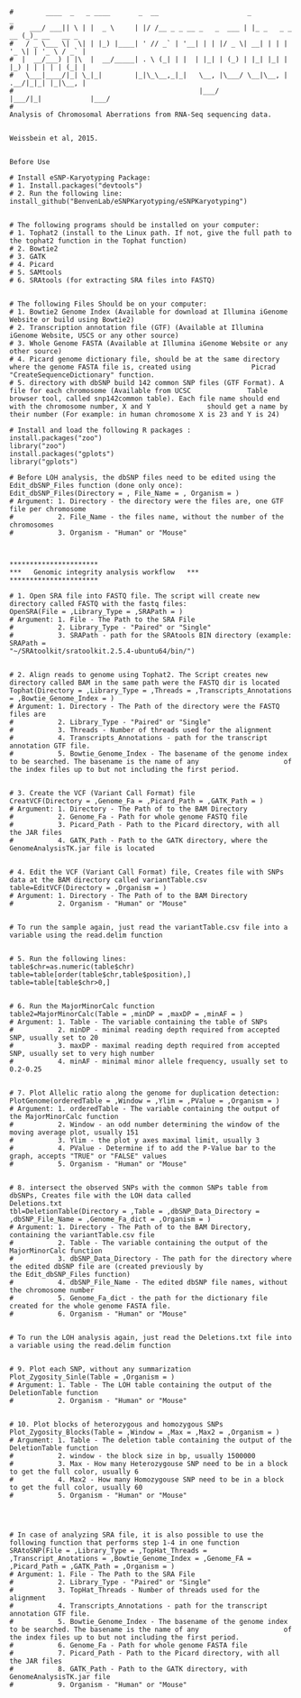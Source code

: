 
    #        ____  _   _ ____       _  __                      _               _             
    #    ___/ ___|| \ | |  _ \     | |/ /__ _ _ __ _   _  ___ | |_ _   _ _ __ (_)_ __   __ _ 
    #   / _ \___ \|  \| | |_) |____| ' // _` | '__| | | |/ _ \| __| | | | '_ \| | '_ \ / _` |
    #  |  __/___) | |\  |  __/_____| . \ (_| | |  | |_| | (_) | |_| |_| | |_) | | | | | (_| |
    #   \___|____/|_| \_|_|        |_|\_\__,_|_|   \__, |\___/ \__|\__, | .__/|_|_| |_|\__, |
    #                                              |___/           |___/|_|            |___/ 
    #
    Analysis of Chromosomal Aberrations from RNA-Seq sequencing data.


    Weissbein et al, 2015.  


    Before Use  
   
    # Install eSNP-Karyotyping Package:
    # 1. Install.packages("devtools")
    # 2. Run the following line: install_github("BenvenLab/eSNPKaryotyping/eSNPKaryotyping")


    # The following programs should be installed on your computer:
    # 1. Tophat2 (install to the Linux path. If not, give the full path to the tophat2 function in the Tophat function)
    # 2. Bowtie2
    # 3. GATK
    # 4. Picard
    # 5. SAMtools
    # 6. SRAtools (for extracting SRA files into FASTQ)


    # The following Files Should be on your computer:
    # 1. Bowtie2 Genome Index (Available for download at Illumina iGenome Website or build using Bowtie2)
    # 2. Transcription annotation file (GTF) (Available at Illumina iGenome Website, USCS or any other source)
    # 3. Whole Genome FASTA (Available at Illumina iGenome Website or any other source)
    # 4. Picard genome dictionary file, should be at the same directory where the genome FASTA file is, created using               Picrad "CreateSequenceDictionary" function.
    # 5. directory with dbSNP build 142 common SNP files (GTF Format). A file for each chromosome (Available from UCSC              Table browser tool, called snp142common table). Each file name should end with the chromosome number, X and Y              should get a name by their number (For example: in human chromosome X is 23 and Y is 24)
    
    # Install and load the following R packages :
    install.packages("zoo")
    library("zoo")
    install.packages("gplots")
    library("gplots")
    
    # Before LOH analysis, the dbSNP files need to be edited using the Edit_dbSNP_Files function (done only once):
    Edit_dbSNP_Files(Directory = , File_Name = , Organism = )
    # Argument: 1. Directory - the directory were the files are, one GTF file per chromosome
    #           2. File_Name - the files name, without the number of the chromosomes
    #           3. Organism - "Human" or "Mouse"
    
    
    
    **********************
    ***   Genomic integrity analysis workflow   ***
    **********************
 
    # 1. Open SRA file into FASTQ file. The script will create new directory called FASTQ with the fastq files:
    OpenSRA(File = ,Library_Type = ,SRAPath = )
    # Argument: 1. File - The Path to the SRA File
    #           2. Library_Type - "Paired" or "Single"
    #           3. SRAPath - path for the SRAtools BIN directory (example: SRAPath =                                                          "~/SRAtoolkit/sratoolkit.2.5.4-ubuntu64/bin/")
    

    # 2. Align reads to genome using Tophat2. The Script creates new directory called BAM in the same path were the FASTQ dir is located
    Tophat(Directory = ,Library_Type = ,Threads = ,Transcripts_Annotations = ,Bowtie_Genome_Index = )
    # Argument: 1. Directory - The Path of the directory were the FASTQ files are
    #           2. Library_Type - "Paired" or "Single"
    #           3. Threads - Number of threads used for the alignment
    #           4. Transcripts_Annotations - path for the transcript annotation GTF file.
    #           5. Bowtie_Genome_Index - The basename of the genome index to be searched. The basename is the name of any                     of the index files up to but not including the first period.
    
    
    # 3. Create the VCF (Variant Call Format) file 
    CreatVCF(Directory = ,Genome_Fa = ,Picard_Path = ,GATK_Path = )
    # Argument: 1. Directory - The Path of to the BAM Directory
    #           2. Genome_Fa - Path for whole genome FASTQ file
    #           3. Picard_Path - Path to the Picard directory, with all the JAR files
    #           4. GATK_Path - Path to the GATK directory, where the GenomeAnalysisTK.jar file is located
  

    # 4. Edit the VCF (Variant Call Format) file, Creates file with SNPs data at the BAM directory called variantTable.csv
    table=EditVCF(Directory = ,Organism = )
    # Argument: 1. Directory - The Path of to the BAM Directory
    #           2. Organism - "Human" or "Mouse"
    

    # To run the sample again, just read the variantTable.csv file into a variable using the read.delim function


    # 5. Run the following lines:
    table$chr=as.numeric(table$chr)
    table=table[order(table$chr,table$position),]
    table=table[table$chr>0,]


    # 6. Run the MajorMinorCalc function
    table2=MajorMinorCalc(Table = ,minDP = ,maxDP = ,minAF = )
    # Argument: 1. Table - The variable containing the table of SNPs
    #           2. minDP - minimal reading depth required from accepted SNP, usually set to 20
    #           3. maxDP - maximal reading depth required from accepted SNP, usually set to very high number
    #           4. minAF - minimal minor allele frequency, usually set to 0.2-0.25


    # 7. Plot Allelic ratio along the genome for duplication detection:
    PlotGenome(orderedTable = ,Window = ,Ylim = ,PValue = ,Organism = )
    # Argument: 1. orderedTable - The variable containing the output of the MajorMinorCalc function
    #           2. Window - an odd number determining the window of the moving average plot, usually 151
    #           3. Ylim - the plot y axes maximal limit, usually 3
    #           4. PValue - Determine if to add the P-Value bar to the graph, accepts "TRUE" or "FALSE" values
    #           5. Organism - "Human" or "Mouse"


    # 8. intersect the observed SNPs with the common SNPs table from dbSNPs, Creates file with the LOH data called             Deletions.txt
    tbl=DeletionTable(Directory = ,Table = ,dbSNP_Data_Directory = ,dbSNP_File_Name = ,Genome_Fa_dict = ,Organism = )
    # Argument: 1. Directory - The Path of to the BAM Directory, containing the variantTable.csv file
    #           2. Table - The variable containing the output of the MajorMinorCalc function
    #           3. dbSNP_Data_Directory - The path for the directory where the edited dbSNP file are (created previously by                    the Edit_dbSNP_Files function)
    #           4. dbSNP_File_Name - The edited dbSNP file names, without the chromosome number
    #           5. Genome_Fa_dict - the path for the dictionary file created for the whole genome FASTA file.
    #           6. Organism - "Human" or "Mouse"


    # To run the LOH analysis again, just read the Deletions.txt file into a variable using the read.delim function


    # 9. Plot each SNP, without any summarization
    Plot_Zygosity_Sinle(Table = ,Organism = )
    # Argument: 1. Table - The LOH table containing the output of the DeletionTable function
    #           2. Organism - "Human" or "Mouse"


    # 10. Plot blocks of heterozygous and homozygous SNPs
    Plot_Zygosity_Blocks(Table = ,Window = ,Max = ,Max2 = ,Organism = )
    # Argument: 1. Table - The deletion table containing the output of the DeletionTable function
    #           2. window - the block size in bp, usually 1500000
    #           3. Max - How many Heterozygouse SNP need to be in a block to get the full color, usually 6
    #           4. Max2 - How many Homozygouse SNP need to be in a block to get the full color, usually 60
    #           5. Organism - "Human" or "Mouse"




    # In case of analyzing SRA file, it is also possible to use the following function that performs step 1-4 in one function
    SRAtoSNP(File = ,Library_Type = ,TopHat_Threads = ,Transcript_Anotations = ,Bowtie_Genome_Index = ,Genome_FA =             ,Picard_Path = ,GATK_Path = ,Organism = )
    # Argument: 1. File - The Path to the SRA File
    #           2. Library_Type - "Paired" or "Single"
    #           3. TopHat_Threads - Number of threads used for the alignment
    #           4. Transcripts_Annotations - path for the transcript annotation GTF file.
    #           5. Bowtie_Genome_Index - The basename of the genome index to be searched. The basename is the name of any                     of the index files up to but not including the first period.
    #           6. Genome_Fa - Path for whole genome FASTA file
    #           7. Picard_Path - Path to the Picard directory, with all the JAR files
    #           8. GATK_Path - Path to the GATK directory, with GenomeAnalysisTK.jar file
    #           9. Organism - "Human" or "Mouse"
  

